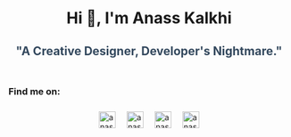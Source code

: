 <h1 align="center">Hi 👋, I'm Anass Kalkhi</h1>
<h2 align="center" style="font-weight: bold; color: #34495e; margin-bottom: 50px;">"A Creative Designer, Developer's Nightmare."</h2>
<h3 align="left">Find me on:</h3>  
<p align="left" style="display: flex; justify-content: center; gap: 20px; padding: 10px 0;"> 
  <img src="https://raw.githubusercontent.com/rahuldkjain/github-profile-readme-generator/master/src/images/icons/Social/linked-in-alt.svg" alt="anasskalkhi" height="30" width="30" onclick="window.open('https://www.linkedin.com/in/anass-kalkhi-b994a72b4/', '_blank')" />             
  <img src="https://raw.githubusercontent.com/rahuldkjain/github-profile-readme-generator/master/src/images/icons/Social/twitter.svg" alt="anass kalkhi" height="30" width="30" onclick="window.open('https://x.com/Anas13764089068', '_blank')" />
  <img src="https://raw.githubusercontent.com/rahuldkjain/github-profile-readme-generator/master/src/images/icons/Social/facebook.svg" alt="anass" height="30" width="30" onclick="window.open('https://www.facebook.com/profile.php?id=100093637553469', '_blank')" />
  <img src="https://raw.githubusercontent.com/rahuldkjain/github-profile-readme-generator/master/src/images/icons/Social/instagram.svg" alt="anass" height="30" width="30" onclick="window.open('https://www.instagram.com/mc_sll/', '_blank')" />
</p>                                                                   
<!-- <img align="right" alt="coding" width="1000" src="https://res.cloudinary.com/dl2eb7wer/image/upload/v1741314882/dsqrbjyfcrvlpbllpjp6.svg" />
 -->
       


